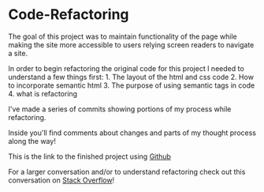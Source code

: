 # Code-Refactoring

The goal of this project was to maintain functionality of the page while making the site more accessible to users relying screen readers to navigate a site.

In order to begin refactoring the original code for this project I needed to understand a few things first:
    1. The layout of the html and css code
    2. How to incorporate semantic html 
    3. The purpose of using semantic tags in code
    4. what is refactoring

I've made a series of commits showing portions of my process while refactoring.

Inside you'll find comments about changes and parts of my thought process along the way!

This is the link to the finished project using [Github](https://kfields91.github.io/Code-Refactoring/)

For a larger conversation and/or to understand refactoring check out this conversation on [Stack Overflow](https://stackoverflow.com/questions/1025844/what-is-refactoring-and-what-is-only-modifying-code)!